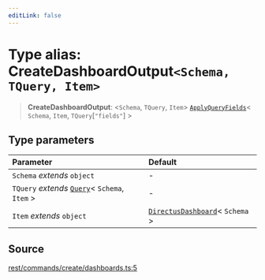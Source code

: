 ```yaml
---
editLink: false
---
```


# Type alias: CreateDashboardOutput`<Schema, TQuery, Item>`

> **CreateDashboardOutput**: \<`Schema`, `TQuery`, `Item`\>
> [`ApplyQueryFields`](../../types-1/type-aliases/type-alias.ApplyQueryFields.md)\< `Schema`, `Item`,
> `TQuery`[`"fields"`] \>

## Type parameters

| Parameter                                                                                       | Default                                                                                        |
| :---------------------------------------------------------------------------------------------- | :--------------------------------------------------------------------------------------------- |
| `Schema` _extends_ `object`                                                                     | -                                                                                              |
| `TQuery` _extends_ [`Query`](../../types-1/interfaces/interface.Query.md)\< `Schema`, `Item` \> | -                                                                                              |
| `Item` _extends_ `object`                                                                       | [`DirectusDashboard`](../../schema/type-aliases/type-alias.DirectusDashboard.md)\< `Schema` \> |

## Source

[rest/commands/create/dashboards.ts:5](https://github.com/directus/directus/blob/7789a6c53/sdk/src/rest/commands/create/dashboards.ts#L5)
